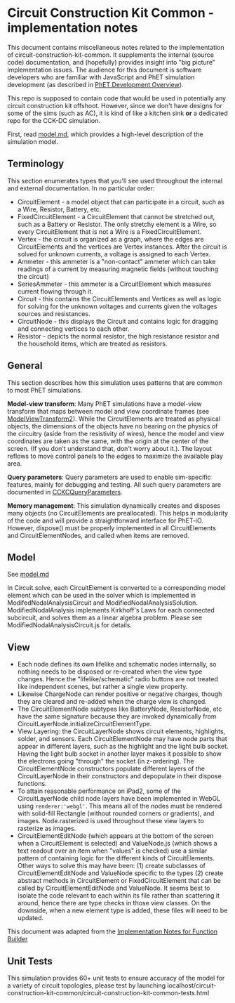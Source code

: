 # Circuit Construction Kit Common - implementation notes

This document contains miscellaneous notes related to the implementation of circuit-construction-kit-common. It
supplements the internal (source code) documentation, and (hopefully) provides insight into "big picture" implementation
issues.  The audience for this document is software developers who are familiar with JavaScript and PhET simulation
development (as described in [PhET Development Overview](https://github.com/phetsims/phet-info/blob/master/doc/phet-development-overview.md)).

This repo is supposed to contain code that would be used in potentially any circuit construction kit offshoot.
However, since we don't have designs for some of the sims (such as AC), it is kind of like a kitchen sink **or** a
dedicated repo for the CCK-DC simulation.

First, read [model.md](https://github.com/phetsims/circuit-construction-kit-common/blob/master/doc/model.md), which
provides a high-level description of the simulation model.

## Terminology

This section enumerates types that you'll see used throughout the internal and external documentation. In no particular
order:

* CircuitElement - a model object that can participate in a circuit, such as a Wire, Resistor, Battery, etc.
* FixedCircuitElement - a CircuitElement that cannot be stretched out, such as a Battery or Resistor.  The only
stretchy element is a Wire, so every CircuitElement that is not a Wire is a FixedCircuitElement.
* Vertex - the circuit is organized as a graph, where the edges are CircuitElements and the vertices are Vertex
instances.  After the circuit is solved for unknown currents, a voltage is assigned to each Vertex.
* Ammeter - this ammeter is a "non-contact" ammeter which can take readings of a current by measuring magnetic fields
(without touching the circuit)
* SeriesAmmeter - this ammeter is a CircuitElement which measures current flowing through it.
* Circuit - this contains the CircuitElements and Vertices as well as logic for solving for the unknown voltages
and currents given the voltages sources and resistances.
* CircuitNode - this displays the Circuit and contains logic for dragging and connecting vertices to each other.
* Resistor -  depicts the normal resistor, the high resistance resistor and the household items, which are treated
as resistors.

## General

This section describes how this simulation uses patterns that are common to most PhET simulations.

**Model-view transform**: Many PhET simulations have a model-view transform that maps between model and view coordinate
frames (see [ModelViewTransform2](https://github.com/phetsims/phetcommon/blob/master/js/view/ModelViewTransform2.js)).
While the CircuitElements are treated as physical objects, the dimensions of the objects have no bearing on the physics
of the circuitry (aside from the resistivity of wires), hence the model and view coordinates are taken as the same, with
the origin at the center of the screen. (If you don't understand that, don't worry about it.).  The layout reflows to
move control panels to the edges to maximize the available play area.

**Query parameters**: Query parameters are used to enable sim-specific features, mainly for debugging and
testing. All such query parameters are documented in
[CCKCQueryParameters](https://github.com/phetsims/circuit-construction-kit-common/blob/master/js/CCKCQueryParameters.js).

**Memory management**: This simulation dynamically creates and disposes many objects (no CircuitElements are preallocated).
This helps in modularity of the code and will provide a straightforward interface for PhET-iO.  However, dispose()
must be properly implemented in all CircuitElements and CircuitElementNodes, and called when items are removed.

## Model
See [model.md](https://github.com/phetsims/circuit-construction-kit-common/blob/master/doc/model.md)

In Circuit.solve, each CircuitElement is converted to a corresponding model element which can be used in the solver which
is implemented in ModifedNodalAnalysisCircuit and ModifiedNodalAnalysisSolution.  ModifiedNodalAnalysis implements
Kirkhoff's Laws for each connected subcircuit, and solves them as a linear algebra problem.  Please see ModifiedNodalAnalysisCircuit.js
for details.

## View

* Each node defines its own lifelike and schematic nodes internally, so nothing needs to be disposed or re-created when
the view type changes.  Hence the "lifelike/schematic" radio buttons are not treated like independent scenes, but
rather a single view property.
* Likewise ChargeNode can render positive or negative charges, though they are cleared and re-added when the charge view
is changed.
* The CircuitElementNode subtypes like BatteryNode, ResistorNode, etc have the same signature because they are invoked
dynamically from CircuitLayerNode.initializeCircuitElementType.
* View Layering: the CircuitLayerNode shows circuit elements, highlights, solder, and sensors.  Each CircuitElementNode
may have node parts that appear in different layers, such as the highlight and the light bulb socket.  Having the light
bulb socket in another layer makes it possible to show the electrons going "through" the socket (in z-ordering). The
CircuitElementNode constructors populate different layers of the CircuitLayerNode in their constructors and depopulate
in their dispose functions.
* To attain reasonable performance on iPad2, some of the CircuitLayerNode child node layers have been implemented in
WebGL using `renderer:'webgl'`.  This means all of the nodes must be rendered with solid-fill Rectangle (without rounded
corners or gradients), and images.  Node.rasterized is used throughout these view layers to rasterize as
images.
* CircuitElementEditNode (which appears at the bottom of the screen when a CircuitElement is selected) and
ValueNode.js (which shows a text readout over an item when "values" is checked) use a similar pattern of containing
logic for the different kinds of CircuitElements.  Other ways to solve this may have been:
(1) create subclasses of CircuitElementEditNode and ValueNode specific to the types
(2) create abstract methods in CircuitElement or FixedCircuitElement that can be called by CircuitElementEditNode
and ValueNode.
It seems best to isolate the code relevant to each within its file rather than scattering it around, hence there are
type checks in those view classes.  On the downside, when a new element type is added, these files will need to be
updated.

This document was adapted from the [Implementation Notes for Function Builder](https://github.com/phetsims/function-builder/blob/master/doc/implementation-notes.md)

## Unit Tests
This simulation provides 60+ unit tests to ensure accuracy of the model for a variety of circuit topologies, please
test by launching localhost/circuit-construction-kit-common/circuit-construction-kit-common-tests.html